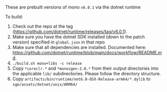 These are prebuilt versions of mono `v6.0.1` via the dotnet runtime

To build:
1. Check out the repo at the tag (https://github.com/dotnet/runtime/releases/tag/v6.0.1).
1. Make sure you have the dotnet SDK installed (down to the patch version) specified in `global.json` in that repo
1. Make sure that all dependencies are installed. Documented here: https://github.com/dotnet/runtime/blob/main/docs/workflow/README.md.
1. `./build.sh mono+libs -c release`
1. Copy `*coreclr.*` and `*monosgen-2.0.*` from their output directories into the applicable `lib/` subdirectories. Please follow the directory structure.
1. Copy `artifacts/bin/runtime/net6.0-OSX-Release-arm64/*.dylib` to `sge/assets/dotnet/unix/ARM64/`